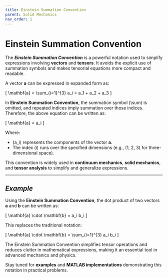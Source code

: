 ```yaml
---
title: Einstein Summation Convention
parent: Solid Mechanics
nav_order: 1
---
```


# **Einstein Summation Convention**

The **_Einstein Summation Convention_** is a powerful notation used to simplify expressions involving **vectors** and **tensors**. It avoids the explicit use of summation symbols and makes tensorial equations more compact and readable.

A vector **a** can be expressed in expanded form as:

\[
\mathbf{a} = \sum_{i=1}^{3} a_i = a_1 + a_2 + a_3
\]

In **Einstein Summation Convention**, the summation symbol \(\sum\) is omitted, and repeated indices imply summation over those indices. Therefore, the above equation can be written as:

\[
\mathbf{a} = a_i
\]

Where:
- \(a_i\) represents the components of the vector **a**.  
- The index \(i\) runs over the specified dimensions (e.g., \(1, 2, 3\) for three-dimensional space).  

This convention is widely used in **continuum mechanics**, **solid mechanics**, and **tensor analysis** to simplify and generalize expressions.

---

## **_Example_**

Using the **Einstein Summation Convention**, the dot product of two vectors **a** and **b** can be written as:

\[
\mathbf{a} \cdot \mathbf{b} = a_i b_i
\]

This replaces the traditional notation:

\[
\mathbf{a} \cdot \mathbf{b} = \sum_{i=1}^{3} a_i b_i
\]

The Einstein Summation Convention simplifies tensor operations and reduces clutter in mathematical expressions, making it an essential tool in advanced mechanics and physics.

Stay tuned for **examples** and **MATLAB implementations** demonstrating this notation in practical problems.
